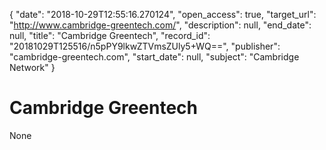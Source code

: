 {
  "date": "2018-10-29T12:55:16.270124", 
  "open_access": true, 
  "target_url": "http://www.cambridge-greentech.com/", 
  "description": null, 
  "end_date": null, 
  "title": "Cambridge Greentech", 
  "record_id": "20181029T125516/n5pPY9lkwZTVmsZUly5+WQ==", 
  "publisher": "cambridge-greentech.com", 
  "start_date": null, 
  "subject": "Cambridge Network"
}

# Cambridge Greentech

None